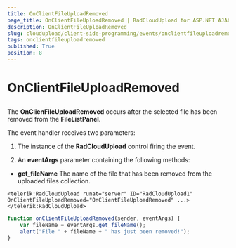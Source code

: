 ```yaml
---
title: OnClientFileUploadRemoved
page_title: OnClientFileUploadRemoved | RadCloudUpload for ASP.NET AJAX Documentation
description: OnClientFileUploadRemoved
slug: cloudupload/client-side-programming/events/onclientfileuploadremoved
tags: onclientfileuploadremoved
published: True
position: 8
---
```


# OnClientFileUploadRemoved



## 

The **OnClienFileUploadRemoved** occurs after the selected file has been removed from the **FileListPanel**.

The event handler receives two parameters:

1. The instance of the **RadCloudUpload** control firing the event.

1. An **eventArgs** parameter containing the following methods:

* **get_fileName** The name of the file that has been removed from the uploaded files collection.

````ASP.NET
<telerik:RadCloudUpload runat="server" ID="RadCloudUpload1" OnClientFileUploadRemoved="OnClientFileUploadRemoved" ...></telerik:RadCloudUpload>
````



````JavaScript
function onClientFileUploadRemoved(sender, eventArgs) {
	var fileName = eventArgs.get_fileName();
	alert("File " + fileName + " has just been removed!");
}
````


